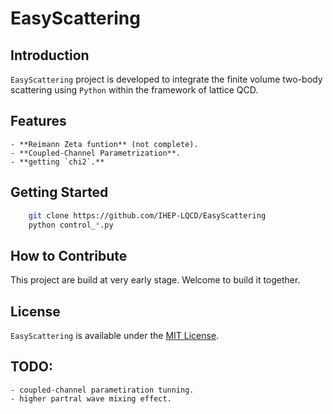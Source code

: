 # EasyScattering

## Introduction
`EasyScattering` project is developed to integrate the finite volume two-body scattering using `Python` within the framework of lattice QCD.

## Features
    - **Reimann Zeta funtion** (not complete).
    - **Coupled-Channel Parametrization**.
    - **getting `chi2`.**

## Getting Started
```bash
    git clone https://github.com/IHEP-LQCD/EasyScattering
    python control_*.py
```

## How to Contribute
This project are build at very early stage. Welcome to build it together.

## License
`EasyScattering` is available under the [MIT License](https://opensource.org/licenses/MIT).


## TODO:
    - coupled-channel parametiration tunning.
    - higher partral wave mixing effect.